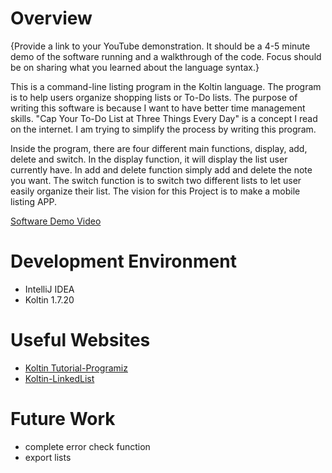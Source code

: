 # Overview

{Provide a link to your YouTube demonstration.  It should be a 4-5 minute demo of the software running and a walkthrough of the code.  Focus should be on sharing what you learned about the language syntax.}

This is a command-line listing program in the Koltin language. The program is to help users organize shopping lists or To-Do lists. The purpose of writing this software is because I want to have better time management skills. "Cap Your To-Do List at Three Things Every Day" is a concept I read on the internet. I am trying to simplify the process by writing this program.

 Inside the program, there are four different main functions, display, add, delete and switch. In the display function, it will display the list user currently have. In add and delete function simply add and delete the note you want. The switch function is to switch two different lists to let user easily organize their list. The vision for this Project is to make a mobile listing APP.

[Software Demo Video](http://youtube.link.goes.here)

# Development Environment

* IntelliJ IDEA
* Koltin 1.7.20

# Useful Websites

* [Koltin Tutorial-Programiz](https://www.programiz.com/kotlin-programming)
* [Koltin-LinkedList](https://www.cosmiclearn.com/kotlin/linkedlist.php)

# Future Work

* complete error check function
* export lists
